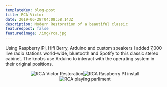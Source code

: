 ```yaml
---
templateKey: blog-post
title: RCA Victor
date: 2019-06-28T04:08:58.143Z
description: Modern Restoration of a beautiful classic
featuredpost: false
featuredimage: /img/rca.jpg
---
```

<span>Using Raspberry Pi, Hifi Berry, Arduino and custom speakers I added 7,000 live radio stations world-wide, bluetooth and Spotify to this classic stereo cabinet. The knobs use Arduino to interact with the operating system in their original positions.</span><div style="text-align:center;display: inline-block">![RCA Victor Restoration](/img/rca1.jpg)![RCA Raspberry PI install](/img/rca2.jpg)![RCA playing parliment](/img/rca3.jpg)</div>
